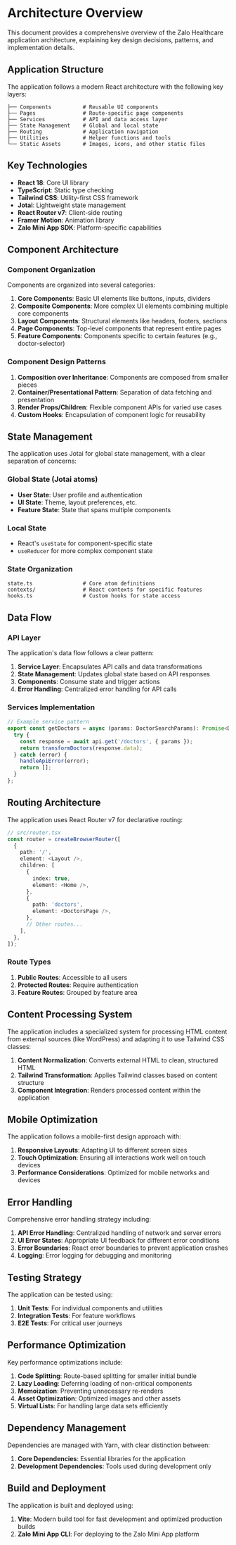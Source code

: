 # Architecture Overview

This document provides a comprehensive overview of the Zalo Healthcare application architecture, explaining key design decisions, patterns, and implementation details.

## Application Structure

The application follows a modern React architecture with the following key layers:

```
├── Components          # Reusable UI components
├── Pages               # Route-specific page components
├── Services            # API and data access layer
├── State Management    # Global and local state
├── Routing             # Application navigation
├── Utilities           # Helper functions and tools
└── Static Assets       # Images, icons, and other static files
```

## Key Technologies

- **React 18**: Core UI library
- **TypeScript**: Static type checking
- **Tailwind CSS**: Utility-first CSS framework
- **Jotai**: Lightweight state management
- **React Router v7**: Client-side routing
- **Framer Motion**: Animation library
- **Zalo Mini App SDK**: Platform-specific capabilities

## Component Architecture

### Component Organization

Components are organized into several categories:

1. **Core Components**: Basic UI elements like buttons, inputs, dividers
2. **Composite Components**: More complex UI elements combining multiple core components
3. **Layout Components**: Structural elements like headers, footers, sections
4. **Page Components**: Top-level components that represent entire pages
5. **Feature Components**: Components specific to certain features (e.g., doctor-selector)

### Component Design Patterns

1. **Composition over Inheritance**: Components are composed from smaller pieces
2. **Container/Presentational Pattern**: Separation of data fetching and presentation
3. **Render Props/Children**: Flexible component APIs for varied use cases
4. **Custom Hooks**: Encapsulation of component logic for reusability

## State Management

The application uses Jotai for global state management, with a clear separation of concerns:

### Global State (Jotai atoms)

- **User State**: User profile and authentication
- **UI State**: Theme, layout preferences, etc.
- **Feature State**: State that spans multiple components

### Local State

- React's `useState` for component-specific state
- `useReducer` for more complex component state

### State Organization

```
state.ts                # Core atom definitions
contexts/               # React contexts for specific features
hooks.ts                # Custom hooks for state access
```

## Data Flow

### API Layer

The application's data flow follows a clear pattern:

1. **Service Layer**: Encapsulates API calls and data transformations
2. **State Management**: Updates global state based on API responses
3. **Components**: Consume state and trigger actions
4. **Error Handling**: Centralized error handling for API calls

### Services Implementation

```typescript
// Example service pattern
export const getDoctors = async (params: DoctorSearchParams): Promise<Doctor[]> => {
  try {
    const response = await api.get('/doctors', { params });
    return transformDoctors(response.data);
  } catch (error) {
    handleApiError(error);
    return [];
  }
};
```

## Routing Architecture

The application uses React Router v7 for declarative routing:

```typescript
// src/router.tsx
const router = createBrowserRouter([
  {
    path: '/',
    element: <Layout />,
    children: [
      {
        index: true,
        element: <Home />,
      },
      {
        path: 'doctors',
        element: <DoctorsPage />,
      },
      // Other routes...
    ],
  },
]);
```

### Route Types

1. **Public Routes**: Accessible to all users
2. **Protected Routes**: Require authentication
3. **Feature Routes**: Grouped by feature area

## Content Processing System

The application includes a specialized system for processing HTML content from external sources (like WordPress) and adapting it to use Tailwind CSS classes:

1. **Content Normalization**: Converts external HTML to clean, structured HTML
2. **Tailwind Transformation**: Applies Tailwind classes based on content structure
3. **Component Integration**: Renders processed content within the application

## Mobile Optimization

The application follows a mobile-first design approach with:

1. **Responsive Layouts**: Adapting UI to different screen sizes
2. **Touch Optimization**: Ensuring all interactions work well on touch devices
3. **Performance Considerations**: Optimized for mobile networks and devices

## Error Handling

Comprehensive error handling strategy including:

1. **API Error Handling**: Centralized handling of network and server errors
2. **UI Error States**: Appropriate UI feedback for different error conditions
3. **Error Boundaries**: React error boundaries to prevent application crashes
4. **Logging**: Error logging for debugging and monitoring

## Testing Strategy

The application can be tested using:

1. **Unit Tests**: For individual components and utilities
2. **Integration Tests**: For feature workflows
3. **E2E Tests**: For critical user journeys

## Performance Optimization

Key performance optimizations include:

1. **Code Splitting**: Route-based splitting for smaller initial bundle
2. **Lazy Loading**: Deferring loading of non-critical components
3. **Memoization**: Preventing unnecessary re-renders
4. **Asset Optimization**: Optimized images and other assets
5. **Virtual Lists**: For handling large data sets efficiently

## Dependency Management

Dependencies are managed with Yarn, with clear distinction between:

1. **Core Dependencies**: Essential libraries for the application
2. **Development Dependencies**: Tools used during development only

## Build and Deployment

The application is built and deployed using:

1. **Vite**: Modern build tool for fast development and optimized production builds
2. **Zalo Mini App CLI**: For deploying to the Zalo Mini App platform
